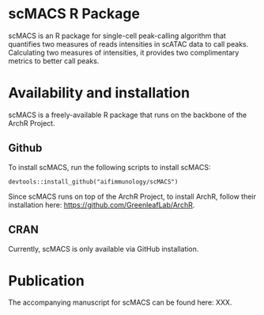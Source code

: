# scMACS R Package
scMACS is an R package for single-cell peak-calling algorithm that quantifies 
two measures of reads intensities in scATAC data to call peaks. Calculating two 
measures of intensities, it provides two complimentary metrics to better call 
peaks. 

# Availability and installation
scMACS is a freely-available R package that runs on the backbone of the ArchR
Project. 

## Github 
To install scMACS, run the following scripts to install scMACS: 
```
devtools::install_github("aifimmunology/scMACS")
```

Since scMACS runs on top of the ArchR Project, to install ArchR,
follow their installation here: 
https://github.com/GreenleafLab/ArchR.


## CRAN 
Currently, scMACS is only available via GitHub installation. 

# Publication
The accompanying manuscript for scMACS can be found here: XXX. 
